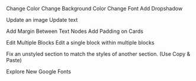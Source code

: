 Change Color
Change Background Color
Change Font 
Add Dropshadow

Update an image
Update text 

Add Margin Between Text Nodes
Add Padding on Cards

Edit Multiple Blocks
Edit a single block within multiple blocks


Fix an unstyled section to match the styles of another section.
(Use Copy & Paste)

Explore New Google Fonts